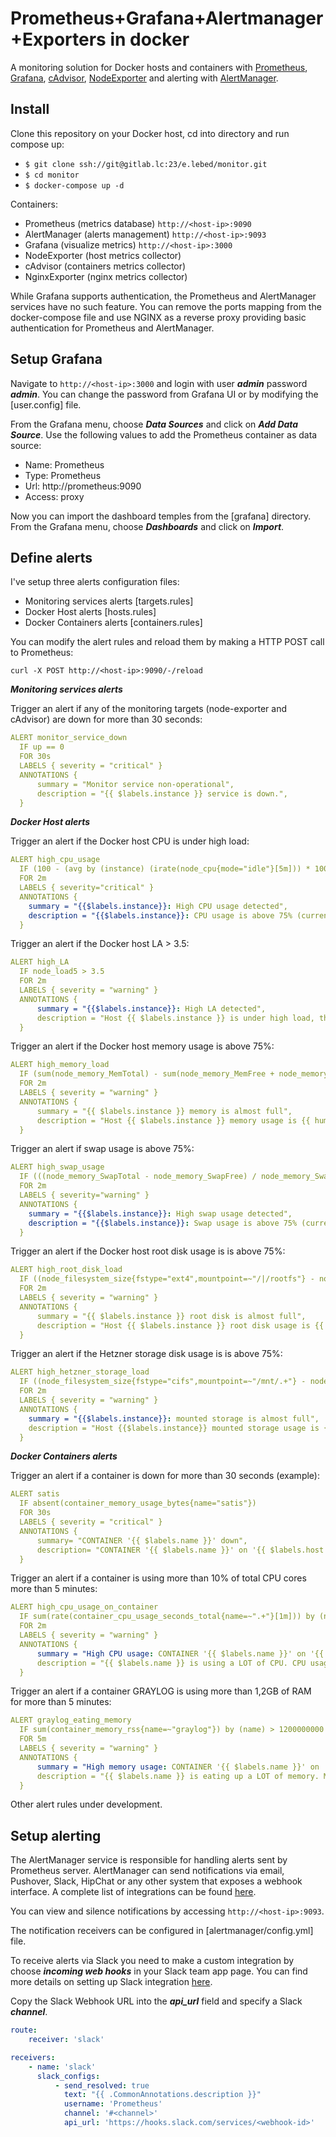 # Prometheus+Grafana+Alertmanager+Exporters in docker

A monitoring solution for Docker hosts and containers with [Prometheus](https://prometheus.io/), [Grafana](http://grafana.org/), [cAdvisor](https://github.com/google/cadvisor), 
[NodeExporter](https://github.com/prometheus/node_exporter) and alerting with [AlertManager](https://github.com/prometheus/alertmanager).

## Install

Clone this repository on your Docker host, cd into directory and run compose up:

* `$ git clone ssh://git@gitlab.lc:23/e.lebed/monitor.git` 
* `$ cd monitor`
* `$ docker-compose up -d`

Containers:

* Prometheus (metrics database) `http://<host-ip>:9090`
* AlertManager (alerts management) `http://<host-ip>:9093`
* Grafana (visualize metrics) `http://<host-ip>:3000`
* NodeExporter (host metrics collector)
* cAdvisor (containers metrics collector)
* NginxExporter (nginx metrics collector)

While Grafana supports authentication, the Prometheus and AlertManager services have no such feature. 
You can remove the ports mapping from the docker-compose file and use NGINX as a reverse proxy providing basic authentication for Prometheus and AlertManager.

## Setup Grafana

Navigate to `http://<host-ip>:3000` and login with user ***admin*** password ***admin***. You can change the password from Grafana UI or 
 by modifying the [user.config] file.

From the Grafana menu, choose ***Data Sources*** and click on ***Add Data Source***. 
Use the following values to add the Prometheus container as data source:

* Name: Prometheus
* Type: Prometheus
* Url: http://prometheus:9090
* Access: proxy

Now you can import the dashboard temples from the [grafana] directory. 
From the Grafana menu, choose ***Dashboards*** and click on ***Import***.

## Define alerts

I've setup three alerts configuration files:

* Monitoring services alerts [targets.rules]
* Docker Host alerts [hosts.rules]
* Docker Containers alerts [containers.rules]

You can modify the alert rules and reload them by making a HTTP POST call to Prometheus:

```
curl -X POST http://<host-ip>:9090/-/reload
```

***Monitoring services alerts***

Trigger an alert if any of the monitoring targets (node-exporter and cAdvisor) are down for more than 30 seconds:

```yaml
ALERT monitor_service_down
  IF up == 0
  FOR 30s
  LABELS { severity = "critical" }
  ANNOTATIONS {
      summary = "Monitor service non-operational",
      description = "{{ $labels.instance }} service is down.",
  }
```

***Docker Host alerts***

Trigger an alert if the Docker host CPU is under high load:

```yaml
ALERT high_cpu_usage
  IF (100 - (avg by (instance) (irate(node_cpu{mode="idle"}[5m])) * 100)) > 75
  FOR 2m
  LABELS { severity="critical" }
  ANNOTATIONS {
    summary = "{{$labels.instance}}: High CPU usage detected",
    description = "{{$labels.instance}}: CPU usage is above 75% (current value is: {{ $value }})"
  }
```

Trigger an alert if the Docker host LA > 3.5:                         

```yaml
ALERT high_LA
  IF node_load5 > 3.5
  FOR 2m
  LABELS { severity = "warning" }
  ANNOTATIONS {
      summary = "{{$labels.instance}}: High LA detected",
      description = "Host {{ $labels.instance }} is under high load, the avg load 5m is at {{ $value}}",
  }
```

Trigger an alert if the Docker host memory usage is above 75%:

```yaml
ALERT high_memory_load
  IF (sum(node_memory_MemTotal) - sum(node_memory_MemFree + node_memory_Buffers + node_memory_Cached) ) / sum(node_memory_MemTotal) * 100 > 75
  FOR 2m
  LABELS { severity = "warning" }
  ANNOTATIONS {
      summary = "{{ $labels.instance }} memory is almost full",
      description = "Host {{ $labels.instance }} memory usage is {{ humanize $value}}%",
  }
```

Trigger an alert if swap usage is above 75%:

```yaml
ALERT high_swap_usage
  IF (((node_memory_SwapTotal - node_memory_SwapFree) / node_memory_SwapTotal) * 100) > 75
  FOR 2m
  LABELS { severity="warning" }
  ANNOTATIONS {
    summary = "{{$labels.instance}}: High swap usage detected",
    description = "{{$labels.instance}}: Swap usage is above 75% (current value is: {{ $value }})"
  }
```

Trigger an alert if the Docker host root disk usage is is above 75%:

```yaml
ALERT high_root_disk_load
  IF ((node_filesystem_size{fstype="ext4",mountpoint=~"/|/rootfs"} - node_filesystem_free{fstype="ext4",mountpoint=~"/|/rootfs"} ) / node_filesystem_size{fstype="ext4",mountpoint=~"/|/rootfs"} * 100) > 75
  FOR 2m
  LABELS { severity = "warning" }
  ANNOTATIONS {
      summary = "{{ $labels.instance }} root disk is almost full",
      description = "Host {{ $labels.instance }} root disk usage is {{ humanize $value}}%",
  }
```

Trigger an alert if the Hetzner storage disk usage is is above 75%:

```yaml
ALERT high_hetzner_storage_load
  IF ((node_filesystem_size{fstype="cifs",mountpoint=~"/mnt/.+"} - node_filesystem_free{fstype="cifs",mountpoint=~"/mnt/.+"} ) / node_filesystem_size{fstype="cifs",mountpoint=~"/mnt/.+"} * 100) > 75
  FOR 2m
  LABELS { severity = "warning" }
  ANNOTATIONS {
    summary = "{{$labels.instance}}: mounted storage is almost full",
    description = "Host {{$labels.instance}} mounted storage usage is {{ humanize $value}}%"
  }
```

***Docker Containers alerts***

Trigger an alert if a container is down for more than 30 seconds (example):

```yaml
ALERT satis
  IF absent(container_memory_usage_bytes{name="satis"})
  FOR 30s
  LABELS { severity = "critical" }
  ANNOTATIONS {
      summary= "CONTAINER '{{ $labels.name }}' down",
      description= "CONTAINER '{{ $labels.name }}' on '{{ $labels.host }}' is down for more than 30 seconds."
  }
```

Trigger an alert if a container is using more than 10% of total CPU cores more than 5 minutes:

```yaml
ALERT high_cpu_usage_on_container
  IF sum(rate(container_cpu_usage_seconds_total{name=~".+"}[1m])) by (name,host) * 100 > 10
  FOR 2m
  LABELS { severity = "warning" }
  ANNOTATIONS {
      summary = "High CPU usage: CONTAINER '{{ $labels.name }}' on '{{ $labels.host }}'",
      description = "{{ $labels.name }} is using a LOT of CPU. CPU usage is {{ humanize $value}}%.",
  }
```

Trigger an alert if a container GRAYLOG is using more than 1,2GB of RAM for more than 5 minutes:

```yaml
ALERT graylog_eating_memory
  IF sum(container_memory_rss{name=~"graylog"}) by (name) > 1200000000
  FOR 5m
  LABELS { severity = "warning" }
  ANNOTATIONS {
      summary = "High memory usage: CONTAINER '{{ $labels.name }}' on '{{ $labels.instance }}'",
      description = "{{ $labels.name }} is eating up a LOT of memory. Memory consumption of {{ $labels.name }} is at {{ humanize $value}}.",
  }
```
Other alert rules under development.

## Setup alerting

The AlertManager service is responsible for handling alerts sent by Prometheus server. 
AlertManager can send notifications via email, Pushover, Slack, HipChat or any other system that exposes a webhook interface. 
A complete list of integrations can be found [here](https://prometheus.io/docs/alerting/configuration).

You can view and silence notifications by accessing `http://<host-ip>:9093`.

The notification receivers can be configured in [alertmanager/config.yml] file.

To receive alerts via Slack you need to make a custom integration by choose ***incoming web hooks*** in your Slack team app page. 
You can find more details on setting up Slack integration [here](http://www.robustperception.io/using-slack-with-the-alertmanager/).

Copy the Slack Webhook URL into the ***api_url*** field and specify a Slack ***channel***.

```yaml
route:
    receiver: 'slack'

receivers:
    - name: 'slack'
      slack_configs:
          - send_resolved: true
            text: "{{ .CommonAnnotations.description }}"
            username: 'Prometheus'
            channel: '#<channel>'
            api_url: 'https://hooks.slack.com/services/<webhook-id>'
```
